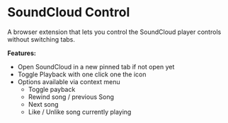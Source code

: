 # SoundCloud Control

A browser extension that lets you control the SoundCloud player controls without switching tabs.

__Features:__
* Open SoundCloud in a new pinned tab if not open yet
* Toggle Playback with one click one the icon
* Options available via context menu
  * Toggle payback
  * Rewind song / previous Song
  * Next song
  * Like / Unlike song currently playing
